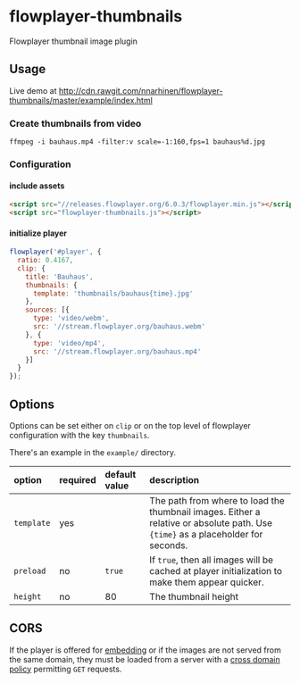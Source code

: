 # flowplayer-thumbnails
Flowplayer thumbnail image plugin

## Usage

Live demo at http://cdn.rawgit.com/nnarhinen/flowplayer-thumbnails/master/example/index.html

### Create thumbnails from video

```
ffmpeg -i bauhaus.mp4 -filter:v scale=-1:160,fps=1 bauhaus%d.jpg
```

### Configuration

#### include assets

```html
<script src="//releases.flowplayer.org/6.0.3/flowplayer.min.js"></script>
<script src="flowplayer-thumbnails.js"></script>
```

#### initialize player

```js
flowplayer('#player', {
  ratio: 0.4167,
  clip: {
    title: 'Bauhaus',
    thumbnails: {
      template: 'thumbnails/bauhaus{time}.jpg'
    },
    sources: [{
      type: 'video/webm',
      src: '//stream.flowplayer.org/bauhaus.webm'
    }, {
      type: 'video/mp4',
      src: '//stream.flowplayer.org/bauhaus.mp4'
    }]
  }
});
```

## Options

Options can be set either on `clip` or on the top level of flowplayer configuration with the key `thumbnails`.

There's an example in the `example/` directory.

option     | required | default value | description
:----------| ---------| :------------ | :----------
`template` | yes      |               | The path from where to load the thumbnail images. Either a relative or absolute path. Use `{time}` as a placeholder for seconds.
`preload`  | no       |`true`         | If `true`, then all images will be cached at player initialization to make them appear quicker.
`height`   | no       | 80            | The thumbnail height


## CORS

If the player is offered for [embedding](https://flowplayer.org/docs/embedding.html) or if the images are not served from the same domain, they must be loaded from a server with a [cross domain policy](https://flowplayer.org/docs/setup.html#cross-domain) permitting `GET` requests.
